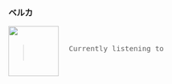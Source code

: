 ### ベルカ
<big>
<kbd>
<a href="https://www.youtube.com/results?search_query=Tennis+Traveling" target="_blank">
    <img align="left" width="100" height="100" src="https:&#x2F;&#x2F;lastfm.freetls.fastly.net&#x2F;i&#x2F;u&#x2F;174s&#x2F;1dcb5ec68b2d47a7a29d2e75c20579a7.png">
</a>
</br>


<blockquote>
    <pre><code>  Currently listening to 
    </code></pre>
    </blockquote>
    
    
    
</kbd>
</big>



